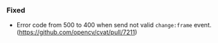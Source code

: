 ### Fixed

- Error code from 500 to 400 when send not valid `change:frame` event.
  (<https://github.com/opencv/cvat/pull/7211>)
